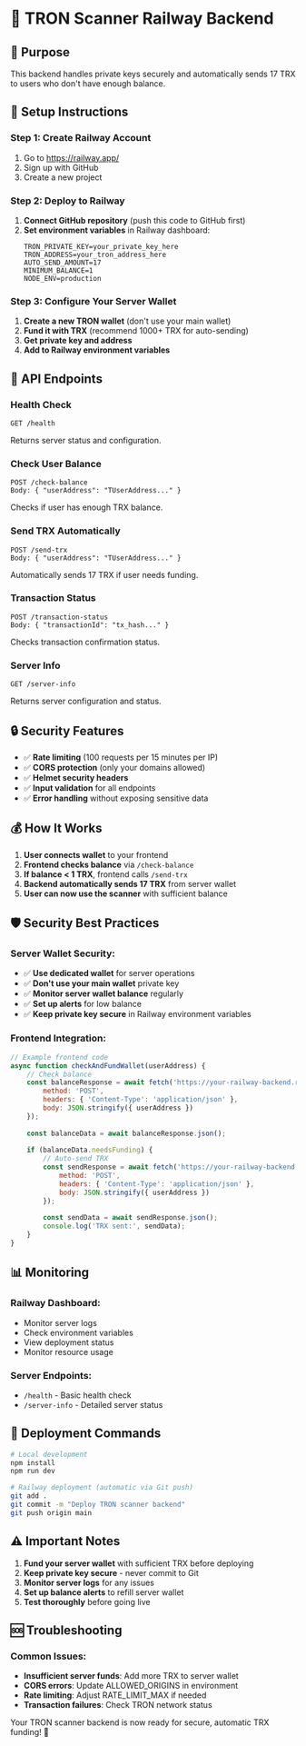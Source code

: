 # 🚀 TRON Scanner Railway Backend

## 🎯 Purpose
This backend handles private keys securely and automatically sends 17 TRX to users who don't have enough balance.

## 🔧 Setup Instructions

### Step 1: Create Railway Account
1. Go to https://railway.app/
2. Sign up with GitHub
3. Create a new project

### Step 2: Deploy to Railway
1. **Connect GitHub repository** (push this code to GitHub first)
2. **Set environment variables** in Railway dashboard:
   ```
   TRON_PRIVATE_KEY=your_private_key_here
   TRON_ADDRESS=your_tron_address_here
   AUTO_SEND_AMOUNT=17
   MINIMUM_BALANCE=1
   NODE_ENV=production
   ```

### Step 3: Configure Your Server Wallet
1. **Create a new TRON wallet** (don't use your main wallet)
2. **Fund it with TRX** (recommend 1000+ TRX for auto-sending)
3. **Get private key and address**
4. **Add to Railway environment variables**

## 📡 API Endpoints

### Health Check
```
GET /health
```
Returns server status and configuration.

### Check User Balance
```
POST /check-balance
Body: { "userAddress": "TUserAddress..." }
```
Checks if user has enough TRX balance.

### Send TRX Automatically
```
POST /send-trx
Body: { "userAddress": "TUserAddress..." }
```
Automatically sends 17 TRX if user needs funding.

### Transaction Status
```
POST /transaction-status
Body: { "transactionId": "tx_hash..." }
```
Checks transaction confirmation status.

### Server Info
```
GET /server-info
```
Returns server configuration and status.

## 🔒 Security Features

- ✅ **Rate limiting** (100 requests per 15 minutes per IP)
- ✅ **CORS protection** (only your domains allowed)
- ✅ **Helmet security headers**
- ✅ **Input validation** for all endpoints
- ✅ **Error handling** without exposing sensitive data

## 💰 How It Works

1. **User connects wallet** to your frontend
2. **Frontend checks balance** via `/check-balance`
3. **If balance < 1 TRX**, frontend calls `/send-trx`
4. **Backend automatically sends 17 TRX** from server wallet
5. **User can now use the scanner** with sufficient balance

## 🛡️ Security Best Practices

### Server Wallet Security:
- ✅ **Use dedicated wallet** for server operations
- ✅ **Don't use your main wallet** private key
- ✅ **Monitor server wallet balance** regularly
- ✅ **Set up alerts** for low balance
- ✅ **Keep private key secure** in Railway environment variables

### Frontend Integration:
```javascript
// Example frontend code
async function checkAndFundWallet(userAddress) {
    // Check balance
    const balanceResponse = await fetch('https://your-railway-backend.railway.app/check-balance', {
        method: 'POST',
        headers: { 'Content-Type': 'application/json' },
        body: JSON.stringify({ userAddress })
    });
    
    const balanceData = await balanceResponse.json();
    
    if (balanceData.needsFunding) {
        // Auto-send TRX
        const sendResponse = await fetch('https://your-railway-backend.railway.app/send-trx', {
            method: 'POST',
            headers: { 'Content-Type': 'application/json' },
            body: JSON.stringify({ userAddress })
        });
        
        const sendData = await sendResponse.json();
        console.log('TRX sent:', sendData);
    }
}
```

## 📊 Monitoring

### Railway Dashboard:
- Monitor server logs
- Check environment variables
- View deployment status
- Monitor resource usage

### Server Endpoints:
- `/health` - Basic health check
- `/server-info` - Detailed server status

## 🔄 Deployment Commands

```bash
# Local development
npm install
npm run dev

# Railway deployment (automatic via Git push)
git add .
git commit -m "Deploy TRON scanner backend"
git push origin main
```

## ⚠️ Important Notes

1. **Fund your server wallet** with sufficient TRX before deploying
2. **Keep private key secure** - never commit to Git
3. **Monitor server logs** for any issues
4. **Set up balance alerts** to refill server wallet
5. **Test thoroughly** before going live

## 🆘 Troubleshooting

### Common Issues:
- **Insufficient server funds**: Add more TRX to server wallet
- **CORS errors**: Update ALLOWED_ORIGINS in environment
- **Rate limiting**: Adjust RATE_LIMIT_MAX if needed
- **Transaction failures**: Check TRON network status

Your TRON scanner backend is now ready for secure, automatic TRX funding! 🚀
